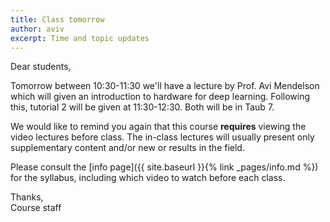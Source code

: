 ```yaml
---
title: Class tomorrow
author: aviv
excerpt: Time and topic updates
---
```


Dear students,

Tomorrow between 10:30-11:30 we'll have a lecture by Prof. Avi
Mendelson which will given an introduction to hardware for deep learning.
Following this, tutorial 2 will be given at 11:30-12:30.
Both will be in Taub 7.

We would like to remind you again that this course **requires** viewing the video
lectures before class. The in-class lectures will usually present only
supplementary content and/or new or results in the field.

Please consult the [info page]({{ site.baseurl }}{% link _pages/info.md %}) for
the syllabus, including which video to watch before each class.


Thanks,<br>
Course staff


